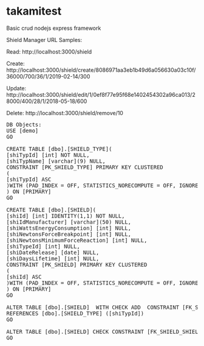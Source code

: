 # takamitest
Basic crud nodejs express framework

Shield Manager
URL Samples:



Read: 
http://localhost:3000/shield

Create: 
http://localhost:3000/shield/create/8086971aa3eb1b49d6a056630a03c10f/36000/700/36/1/2019-02-14/300

Update: 
http://localhost:3000/shield/edit/1/0ef8f77e95f68e1402454302a96ca013/28000/400/28/1/2018-05-18/600

Delete: 
http://localhost:3000/shield/remove/10
<pre>
DB Objects:
USE [demo]
GO

CREATE TABLE [dbo].[SHIELD_TYPE](
[shiTypId] [int] NOT NULL,
[shiTypName] [varchar](9) NULL,
CONSTRAINT [PK_SHIELD_TYPE] PRIMARY KEY CLUSTERED
(
[shiTypId] ASC
)WITH (PAD_INDEX = OFF, STATISTICS_NORECOMPUTE = OFF, IGNORE_DUP_KEY = OFF, ALLOW_ROW_LOCKS = ON, ALLOW_PAGE_LOCKS = ON) ON [PRIMARY]
) ON [PRIMARY]
GO

CREATE TABLE [dbo].[SHIELD](
[shiId] [int] IDENTITY(1,1) NOT NULL,
[shiIdManufacturer] [varchar](50) NULL,
[shiWattsEnergyConsumption] [int] NULL,
[shiNewtonsForceBreakpoint] [int] NULL,
[shiNewtonsMinimumForceReaction] [int] NULL,
[shiTypeId] [int] NULL,
[shiDateRelease] [date] NULL,
[shiDaysLifetime] [int] NULL,
CONSTRAINT [PK_SHIELD] PRIMARY KEY CLUSTERED
(
[shiId] ASC
)WITH (PAD_INDEX = OFF, STATISTICS_NORECOMPUTE = OFF, IGNORE_DUP_KEY = OFF, ALLOW_ROW_LOCKS = ON, ALLOW_PAGE_LOCKS = ON) ON [PRIMARY]
) ON [PRIMARY]
GO

ALTER TABLE [dbo].[SHIELD]  WITH CHECK ADD  CONSTRAINT [FK_SHIELD_SHIELD_TYPE] FOREIGN KEY([shiTypeId])
REFERENCES [dbo].[SHIELD_TYPE] ([shiTypId])
GO

ALTER TABLE [dbo].[SHIELD] CHECK CONSTRAINT [FK_SHIELD_SHIELD_TYPE]
GO
</pre>
